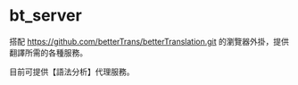 # bt_server

搭配 https://github.com/betterTrans/betterTranslation.git 的瀏覽器外掛，提供翻譯所需的各種服務。

目前可提供【語法分析】代理服務。
